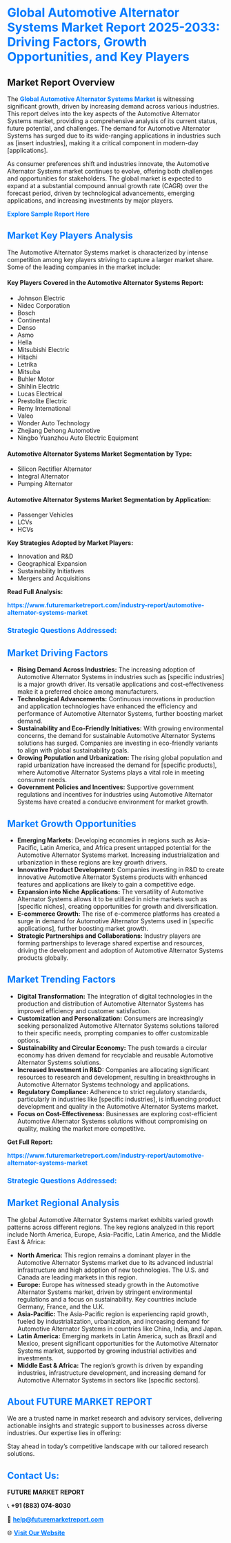 <h1 style="color: #007BFF;">Global Automotive Alternator Systems Market Report 2025-2033: Driving Factors, Growth Opportunities, and Key Players</h1>

<section id="overview">
<h2>Market Report Overview</h2>
<p>The <a href="https://www.futuremarketreport.com/industry-report/automotive-alternator-systems-market" style="color: #007BFF; text-decoration: none;"><strong>Global Automotive Alternator Systems Market</strong></a> is witnessing significant growth, driven by increasing demand across various industries. This report delves into the key aspects of the Automotive Alternator Systems market, providing a comprehensive analysis of its current status, future potential, and challenges. The demand for Automotive Alternator Systems has surged due to its wide-ranging applications in industries such as [insert industries], making it a critical component in modern-day [applications].</p>
<p>As consumer preferences shift and industries innovate, the Automotive Alternator Systems market continues to evolve, offering both challenges and opportunities for stakeholders. The global market is expected to expand at a substantial compound annual growth rate (CAGR) over the forecast period, driven by technological advancements, emerging applications, and increasing investments by major players.</p>
</section>

<section id="overview">
<p><a href="https://www.futuremarketreport.com/request-sample/reportId=90780" style="color: #007BFF; text-decoration: none;"><strong>Explore Sample Report Here</strong></a></p>
</section>

<section id="key-players">
<h2 style="color: #007BFF;">Market Key Players Analysis</h2>
<p>The Automotive Alternator Systems market is characterized by intense competition among key players striving to capture a larger market share. Some of the leading companies in the market include:</p>
<h4>Key Players Covered in the Automotive Alternator Systems Report:</h4>
<ul><li>Johnson Electric</li><li>Nidec Corporation</li><li>Bosch</li><li>Continental</li><li>Denso</li><li>Asmo</li><li>Hella</li><li>Mitsubishi Electric</li><li>Hitachi</li><li>Letrika</li><li>Mitsuba</li><li>Buhler Motor</li><li>Shihlin Electric</li><li>Lucas Electrical</li><li>Prestolite Electric</li><li>Remy International</li><li>Valeo</li><li>Wonder Auto Technology</li><li>Zhejiang Dehong Automotive</li><li>Ningbo Yuanzhou Auto Electric Equipment</li></ul>
<h4>Automotive Alternator Systems Market Segmentation by Type:</h4>
<ul><li>Silicon Rectifier Alternator</li><li>Integral Alternator</li><li>Pumping Alternator</li></ul>

<h4>Automotive Alternator Systems Market Segmentation by Application:</h4>
<ul><li>Passenger Vehicles</li><li>LCVs</li><li>HCVs</li></ul>
<p><strong>Key Strategies Adopted by Market Players:</strong></p>
<ul>
<li>Innovation and R&D</li>
<li>Geographical Expansion</li>
<li>Sustainability Initiatives</li>
<li>Mergers and Acquisitions</li>
</ul>
</section>

<section>
<p><strong>Read Full Analysis: </strong></p><a href="https://www.futuremarketreport.com/industry-report/automotive-alternator-systems-market" style="color: #007BFF; text-decoration: none;"><strong>https://www.futuremarketreport.com/industry-report/automotive-alternator-systems-market</strong></a>
<h3 style="color: #007BFF;">Strategic Questions Addressed:</h3>
</section>

<section id="driving-factors">
<h2 style="color: #007BFF;">Market Driving Factors</h2>
<ul>
<li><strong>Rising Demand Across Industries:</strong> The increasing adoption of Automotive Alternator Systems in industries such as [specific industries] is a major growth driver. Its versatile applications and cost-effectiveness make it a preferred choice among manufacturers.</li>
<li><strong>Technological Advancements:</strong> Continuous innovations in production and application technologies have enhanced the efficiency and performance of Automotive Alternator Systems, further boosting market demand.</li>
<li><strong>Sustainability and Eco-Friendly Initiatives:</strong> With growing environmental concerns, the demand for sustainable Automotive Alternator Systems solutions has surged. Companies are investing in eco-friendly variants to align with global sustainability goals.</li>
<li><strong>Growing Population and Urbanization:</strong> The rising global population and rapid urbanization have increased the demand for [specific products], where Automotive Alternator Systems plays a vital role in meeting consumer needs.</li>
<li><strong>Government Policies and Incentives:</strong> Supportive government regulations and incentives for industries using Automotive Alternator Systems have created a conducive environment for market growth.</li>
</ul>
</section>

<section id="growth-opportunities">
<h2 style="color: #007BFF;">Market Growth Opportunities</h2>
<ul>
<li><strong>Emerging Markets:</strong> Developing economies in regions such as Asia-Pacific, Latin America, and Africa present untapped potential for the Automotive Alternator Systems market. Increasing industrialization and urbanization in these regions are key growth drivers.</li>
<li><strong>Innovative Product Development:</strong> Companies investing in R&D to create innovative Automotive Alternator Systems products with enhanced features and applications are likely to gain a competitive edge.</li>
<li><strong>Expansion into Niche Applications:</strong> The versatility of Automotive Alternator Systems allows it to be utilized in niche markets such as [specific niches], creating opportunities for growth and diversification.</li>
<li><strong>E-commerce Growth:</strong> The rise of e-commerce platforms has created a surge in demand for Automotive Alternator Systems used in [specific applications], further boosting market growth.</li>
<li><strong>Strategic Partnerships and Collaborations:</strong> Industry players are forming partnerships to leverage shared expertise and resources, driving the development and adoption of Automotive Alternator Systems products globally.</li>
</ul>
</section>

<section id="trending-factors">
<h2 style="color: #007BFF;">Market Trending Factors</h2>
<ul>
<li><strong>Digital Transformation:</strong> The integration of digital technologies in the production and distribution of Automotive Alternator Systems has improved efficiency and customer satisfaction.</li>
<li><strong>Customization and Personalization:</strong> Consumers are increasingly seeking personalized Automotive Alternator Systems solutions tailored to their specific needs, prompting companies to offer customizable options.</li>
<li><strong>Sustainability and Circular Economy:</strong> The push towards a circular economy has driven demand for recyclable and reusable Automotive Alternator Systems solutions.</li>
<li><strong>Increased Investment in R&D:</strong> Companies are allocating significant resources to research and development, resulting in breakthroughs in Automotive Alternator Systems technology and applications.</li>
<li><strong>Regulatory Compliance:</strong> Adherence to strict regulatory standards, particularly in industries like [specific industries], is influencing product development and quality in the Automotive Alternator Systems market.</li>
<li><strong>Focus on Cost-Effectiveness:</strong> Businesses are exploring cost-efficient Automotive Alternator Systems solutions without compromising on quality, making the market more competitive.</li>
</ul>
</section>

<section>
<p><strong>Get Full Report: </strong></p><a href="https://www.futuremarketreport.com/industry-report/automotive-alternator-systems-market" style="color: #007BFF; text-decoration: none;"><strong>https://www.futuremarketreport.com/industry-report/automotive-alternator-systems-market</strong></a>
<h3 style="color: #007BFF;">Strategic Questions Addressed:</h3>
</section>


<section id="regional-analysis">
<h2 style="color: #007BFF;">Market Regional Analysis</h2>
<p>The global Automotive Alternator Systems market exhibits varied growth patterns across different regions. The key regions analyzed in this report include North America, Europe, Asia-Pacific, Latin America, and the Middle East & Africa:</p>
<ul>
<li><strong>North America:</strong> This region remains a dominant player in the Automotive Alternator Systems market due to its advanced industrial infrastructure and high adoption of new technologies. The U.S. and Canada are leading markets in this region.</li>
<li><strong>Europe:</strong> Europe has witnessed steady growth in the Automotive Alternator Systems market, driven by stringent environmental regulations and a focus on sustainability. Key countries include Germany, France, and the U.K.</li>
<li><strong>Asia-Pacific:</strong> The Asia-Pacific region is experiencing rapid growth, fueled by industrialization, urbanization, and increasing demand for Automotive Alternator Systems in countries like China, India, and Japan.</li>
<li><strong>Latin America:</strong> Emerging markets in Latin America, such as Brazil and Mexico, present significant opportunities for the Automotive Alternator Systems market, supported by growing industrial activities and investments.</li>
<li><strong>Middle East & Africa:</strong> The region’s growth is driven by expanding industries, infrastructure development, and increasing demand for Automotive Alternator Systems in sectors like [specific sectors].</li>
</ul>
</section>

<footer>
<h2 style="color: #007BFF;">About FUTURE MARKET REPORT</h2>
<p>We are a trusted name in market research and advisory services, delivering actionable insights and strategic support to businesses across diverse industries. Our expertise lies in offering:</p>

<p>Stay ahead in today’s competitive landscape with our tailored research solutions.</p>

<h2 style="color: #007BFF;">Contact Us:</h2>
<p><strong>FUTURE MARKET REPORT</strong></p>
<p>📞 <strong>+91 (883) 074-8030</strong></p>
<p>📧 <strong><a href="mailto:help@futuremarketreport.com" style="color: #007BFF;">help@futuremarketreport.com</a></strong></p>
<p>🌐 <strong><a href="https://www.futuremarketreport.com/" style="color: #007BFF;">Visit Our Website</a></strong></p>
</footer>